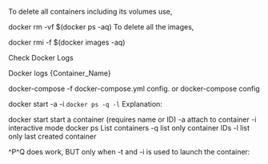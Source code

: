 To delete all containers including its volumes use,

docker rm -vf $(docker ps -aq)
To delete all the images,

docker rmi -f $(docker images -aq)

Check Docker Logs

Docker logs {Container_Name}


docker-compose -f docker-compose.yml config. or docker-compose config


docker start -a -i `docker ps -q -l`
Explanation:

docker start start a container (requires name or ID)
-a attach to container
-i interactive mode
docker ps List containers
-q list only container IDs
-l list only last created container



^P^Q does work, BUT only when -t and -i is used to launch the container:
